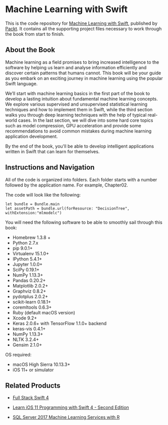 # Machine Learning with Swift
This is the code repository for [Machine Learning with Swift](https://www.packtpub.com/big-data-and-business-intelligence/machine-learning-swift?utm_source=github&utm_medium=repository&utm_campaign=9781787121515), published by [Packt](https://www.packtpub.com/?utm_source=github). It contains all the supporting project files necessary to work through the book from start to finish.
## About the Book
Machine learning as a field promises to bring increased intelligence to the software by helping us learn and analyse information efficiently and discover certain patterns that humans cannot. This book will be your guide as you embark on an exciting journey in machine learning using the popular Swift language.

We’ll start with machine learning basics in the first part of the book to develop a lasting intuition about fundamental machine learning concepts.  We explore various supervised and unsupervised statistical learning techniques and how to implement them in Swift, while the third section walks you through deep learning techniques with the help of typical real-world cases. In the last section, we will dive into some hard core topics such as model compression, GPU acceleration and provide some recommendations to avoid common mistakes during machine learning application development.

By the end of the book, you'll be able to develop intelligent applications written in Swift that can learn for themselves.

## Instructions and Navigation
All of the code is organized into folders. Each folder starts with a number followed by the application name. For example, Chapter02.



The code will look like the following:
```
let bundle = Bundle.main
let assetPath = bundle.url(forResource: "DecisionTree",
withExtension:"mlmodelc")
```

You will need the following software to be able to smoothly sail through this book:
* Homebrew 1.3.8 +
* Python 2.7.x
* pip 9.0.1+
* Virtualenv 15.1.0+
* IPython 5.4.1+
* Jupyter 1.0.0+
* SciPy 0.19.1+
* NumPy 1.13.3+
* Pandas 0.20.2+
* Matplotlib 2.0.2+
* Graphviz 0.8.2+
* pydotplus 2.0.2+
* scikit-learn 0.18.1+
* coremltools 0.6.3+
* Ruby (default macOS version)
* Xcode 9.2+
* Keras 2.0.6+ with TensorFlow 1.1.0+ backend
* keras-vis 0.4.1+
* NumPy 1.13.3+
* NLTK 3.2.4+
* Gensim 2.1.0+

OS required:
* macOS High Sierra 10.13.3+
* iOS 11+ or simulator

## Related Products
* [Full Stack Swift 4](https://www.packtpub.com/web-development/full-stack-swift-4?utm_source=github&utm_medium=repository&utm_campaign=9781788625241)

* [Learn iOS 11 Programming with Swift 4 - Second Edition](https://www.packtpub.com/application-development/learn-ios-11-programming-swift-4-second-edition?utm_source=github&utm_medium=repository&utm_campaign=9781788390750)

* [SQL Server 2017 Machine Learning Services with R](https://www.packtpub.com/big-data-and-business-intelligence/sql-server-2017-machine-learning-services-r?utm_source=github&utm_medium=repository&utm_campaign=9781787283572)

